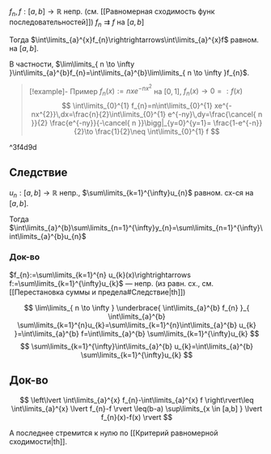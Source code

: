 $f_{n},f:[a,b]\to \mathbb{R}$ непр. (см. [[Равномерная сходимость функ последовательностей]])
$f_{n}\rightrightarrows f$ на $[a,b]$

Тогда $\int\limits_{a}^{x}f_{n}\rightrightarrows\int\limits_{a}^{x}f$ равном. на $[a,b]$.

В частности, $\lim\limits_{ n \to \infty }\int\limits_{a}^{b}f_{n}=\int\limits_{a}^{b}\lim\limits_{ n \to \infty }f_{n}$.

>[!example]- Пример
> $f_{n}(x):=nxe^{-nx^{2}}$ на $[0,1]$, $f_{n}(x)\to 0=:f(x)$
> $$
> \int\limits_{0}^{1} f_{n}=n\int\limits_{0}^{1} xe^{-nx^{2}}\,dx=\frac{n}{2}\int\limits_{0}^{1} e^{-ny}\,dy=\frac{\cancel{ n }}{2} \frac{e^{-ny}}{-\cancel{ n }}\bigg|_{y=0}^{y=1}= \frac{1-e^{-n}}{2}\to \frac{1}{2}\neq \int\limits_{0}^{1} f
> $$

^3f4d9d

## Следствие

$u_{n}:[a,b]\to \mathbb{R}$ непр., $\sum\limits_{k=1}^{\infty}u_{n}$ равном. сх-ся на $[a,b]$.

Тогда $\int\limits_{a}^{b}\sum\limits_{n=1}^{\infty}y_{n}=\sum\limits_{n=1}^{\infty}\int\limits_{a}^{b}u_{n}$
### Док-во

$f_{n}:=\sum\limits_{k=1}^{n} u_{k}(x)\rightrightarrows f:=\sum\limits_{k=1}^{\infty}u_{k}$ — непр. (из равн. сх., см. [[Перестановка суммы и предела#Следствие|th]])

$$
\lim\limits_{ n \to \infty } \underbrace{ \int\limits_{a}^{b} f_{n} }_{ \int\limits_{a}^{b} \sum\limits_{k=1}^{n}u_{k}=\sum\limits_{k=1}^{n}\int\limits_{a}^{b} u_{k} }=\int\limits_{a}^{b} f=\int\limits_{a}^{b} \sum\limits_{k=1}^{\infty}u_{k}
$$
$$
\sum\limits_{k=1}^{\infty}\int\limits_{a}^{b} u_{k}=\int\limits_{a}^{b} \sum\limits_{k=1}^{\infty}u_{k}
$$
## Док-во

$$
\left\lvert  \int\limits_{a}^{x} f_{n}-\int\limits_{a}^{x} f  \right\rvert\leq \int\limits_{a}^{x} \lvert f_{n}-f \rvert \leq(b-a) \sup\limits_{x \in [a,b] } \lvert f_{n}(x)-f(x) \rvert  
$$

А последнее стремится к нулю по [[Критерий равномерной сходимости|th]].